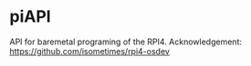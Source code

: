 # piAPI
API for baremetal programing of the RPI4.
Acknowledgement: https://github.com/isometimes/rpi4-osdev

